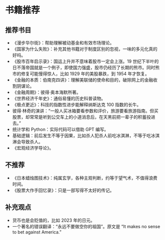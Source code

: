 # 书籍推荐

## 推荐书目

- 《漫步华尔街》：帮助理解被动基金和有效市场理论。
- 《国家为什么失败》：补充其他书籍对于制度区别的忽视，一味的多元化真的好吗。
- 《股市百年启示录》：国运上升并不意味着股市一定会上涨。19 世纪下半叶的日不落帝国就是一个例子，即使国力强盛，股市仍经历了长期的熊市。同时熊市的修复可能慢得惊人，比如 1929 年的美股暴跌，到 1954 年才恢复。
- 《金融的本质：伯南克四讲》：理解美联储的使命和目的，破除网上的金融收割阴谋论。
- 《金融周期》：彼得·奥本海默所著。
- 《世界经济千年史》：通俗易懂的历史科普读物。
- 《极点更近》：科技的指数性进步能解释纳斯达克 100 指数的长牛。
- 彼得·林奇的演讲：“一般人买冰箱要看参数和评价，旅游要看旅游指南。但买股票，却常常是听到公交车上的小道消息后，在天黑前把一辈子的积蓄投进去。”
- 统计学和 Python：实际代码可以借助 GPT 编写。
- 基础逻辑：前后发生不等于因果，比如杀人犯杀人前吃冰淇淋，不等于吃冰淇淋会导致杀人。
- 《宏观经济学导论》。

## 不推荐

- 《日本蜡烛图技术》：纯属玄学，各种主观判断，约等于望气术，不值得浪费时间。
- 《股票大作手回忆录》：只是一部写得不太好的传记。

## 补充观点

- 货币也是会贬值的，比如 2023 年的日元。
- 一个著名的错误翻译：“永远不要做空你的祖国”。原文是 “It makes no sense to bet against America.”
